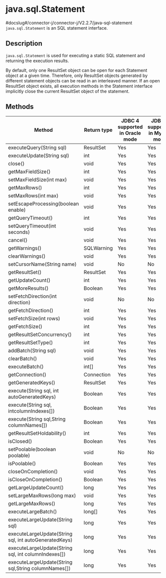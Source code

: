 java.sql.Statement 
=======================================
#docslug#/connector-j/connector-j/V2.2.7/java-sql-statement
`java.sql.Statement` is an SQL statement interface. 

Description 
--------------------------------

`java.sql.Statement` is used for executing a static SQL statement and returning the execution results. 

By default, only one ResultSet object can be open for each Statement object at a given time. Therefore, only ResultSet objects generated by different statement objects can be read in an interleaved manner. If an open ResultSet object exists, all execution methods in the Statement interface implicitly close the current ResultSet object of the statement.

Methods 
----------------------------



|                        Method                         | Return type | JDBC 4 supported in Oracle mode | JDBC 4 supported in MySQL mode |
|-------------------------------------------------------|-------------|---------------------------------|--------------------------------|
| executeQuery(String sql)                              | ResultSet   | Yes                             | Yes                            |
| executeUpdate(String sql)                             | int         | Yes                             | Yes                            |
| close()                                               | void        | Yes                             | Yes                            |
| getMaxFieldSize()                                     | int         | Yes                             | Yes                            |
| setMaxFieldSize(int max)                              | void        | Yes                             | Yes                            |
| getMaxRows()                                          | int         | Yes                             | Yes                            |
| setMaxRows(int max)                                   | void        | Yes                             | Yes                            |
| setEscapeProcessing(boolean enable)                   | void        | Yes                             | Yes                            |
| getQueryTimeout()                                     | int         | Yes                             | Yes                            |
| setQueryTimeout(int seconds)                          | void        | Yes                             | Yes                            |
| cancel()                                              | void        | Yes                             | Yes                            |
| getWarnings()                                         | SQLWarning  | Yes                             | Yes                            |
| clearWarnings()                                       | void        | Yes                             | Yes                            |
| setCursorName(String name)                            | void        | No                              | No                             |
| getResultSet()                                        | ResultSet   | Yes                             | Yes                            |
| getUpdateCount()                                      | int         | Yes                             | Yes                            |
| getMoreResults()                                      | Boolean     | Yes                             | Yes                            |
| setFetchDirection(int direction)                      | void        | No                              | No                             |
| getFetchDirection()                                   | int         | Yes                             | Yes                            |
| setFetchSize(int rows)                                | void        | Yes                             | Yes                            |
| getFetchSize()                                        | int         | Yes                             | Yes                            |
| getResultSetConcurrency()                             | int         | Yes                             | Yes                            |
| getResultSetType()                                    | int         | Yes                             | Yes                            |
| addBatch(String sql)                                  | void        | Yes                             | Yes                            |
| clearBatch()                                          | void        | Yes                             | Yes                            |
| executeBatch()                                        | int\[\]     | Yes                             | Yes                            |
| getConnection()                                       | Connection  | Yes                             | Yes                            |
| getGeneratedKeys()                                    | ResultSet   | Yes                             | Yes                            |
| execute(String sql, int autoGeneratedKeys)            | Boolean     | Yes                             | Yes                            |
| execute(String sql, intcolumnIndexes\[\])             | Boolean     | Yes                             | Yes                            |
| execute(String sql,String columnNames\[\])            | Boolean     | Yes                             | Yes                            |
| getResultSetHoldability()                             | int         | Yes                             | Yes                            |
| isClosed()                                            | Boolean     | Yes                             | Yes                            |
| setPoolable(boolean poolable)                         | void        | No                              | No                             |
| isPoolable()                                          | Boolean     | Yes                             | Yes                            |
| closeOnCompletion()                                   | void        | Yes                             | Yes                            |
| isCloseOnCompletion()                                 | Boolean     | Yes                             | Yes                            |
| getLargeUpdateCount()                                 | long        | Yes                             | Yes                            |
| setLargeMaxRows(long max)                             | void        | Yes                             | Yes                            |
| getLargeMaxRows()                                     | long        | Yes                             | Yes                            |
| executeLargeBatch()                                   | long\[\]    | Yes                             | Yes                            |
| executeLargeUpdate(String sql)                        | long        | Yes                             | Yes                            |
| executeLargeUpdate(String sql, int autoGeneratedKeys) | long        | Yes                             | Yes                            |
| executeLargeUpdate(String sql, int columnIndexes\[\]) | long        | Yes                             | Yes                            |
| executeLargeUpdate(String sql,String columnNames\[\]) | long        | Yes                             | Yes                            |



